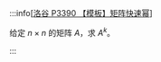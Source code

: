 :::info[[洛谷 P3390 【模板】矩阵快速幂](https://www.luogu.com.cn/problem/P3390)]

给定 $n\times n$ 的矩阵 $A$，求 $A^k$。

:::
